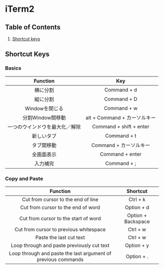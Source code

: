 # iTerm2

## Table of Contents
1. [Shortcut keys](#shortcut-keys)

## Shortcut Keys

### Basics
|            Function            |              Key             |
|:------------------------------:|:----------------------------:|
| 横に分割                       | Command + d                  |
| 縦に分割                       | Command + D                  |
| Windowを閉じる                 | Command + w                  |
| 分割Window間移動               | alt + Command + カーソルキー |
| 一つのウインドウを最大化／解除 | Command + shift + enter      |
| 新しいタブ                     | Command + t                  |
| タブ間移動                     | Command + カーソルキー       |
| 全画面表示                     | Command + enter           |
| 入力補完                       | Command + ;               |

### Copy and Paste
|                            Function                           |      Shortcut      |
|:-------------------------------------------------------------:|:------------------:|
|               Cut from cursor to the end of line              |      Ctrl + k      |
|               Cut from cursor to the end of word              |     Option + d     |
|              Cut from cursor to the start of word             | Option + Backspace |
|             Cut from cursor to previous whitespace            |      Ctrl + w      |
|                    Paste the last cut text                    |      Ctrl + w      |
|           Loop through and paste previously cut text          |     Option + y     |
| Loop through and paste the last argument of previous commands |     Option + .     |
